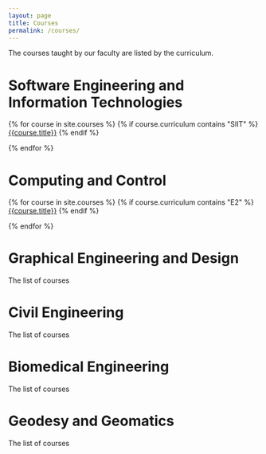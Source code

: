 ```yaml
---
layout: page
title: Courses
permalink: /courses/
---
```


The courses taught by our faculty are listed by the curriculum.

Software Engineering and Information Technologies
=================================================

{% for course in site.courses %}
  {% if course.curriculum contains "SIIT" %}
  [{{course.title}}]({{site.baseurl}}{{course.url}})
  {% endif %}

{% endfor %}

Computing and Control
=====================

{% for course in site.courses %}
  {% if course.curriculum contains "E2" %}
  [{{course.title}}]({{site.baseurl}}{{course.url}})
  {% endif %}
  
{% endfor %}

Graphical Engineering and Design
================================

The list of courses

Civil Engineering
=================

The list of courses

Biomedical Engineering
======================

The list of courses

Geodesy and Geomatics
=====================

The list of courses